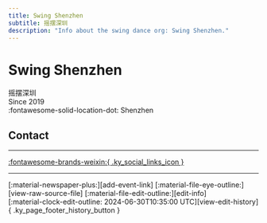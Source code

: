 ```yaml
---
title: Swing Shenzhen
subtitle: 摇摆深圳
description: "Info about the swing dance org: Swing Shenzhen."
---
```


# Swing Shenzhen

摇摆深圳  
Since 2019  
:fontawesome-solid-location-dot: Shenzhen  


## Contact


---

 [:fontawesome-brands-weixin:{ .ky_social_links_icon }](# "摇摆深圳SwingShenzhen")

---

<div class="ky_page_footer" markdown>
<div class="ky_page_footer_trailing" markdown="span">
[:material-newspaper-plus:][add-event-link]
[:material-file-eye-outline:][view-raw-source-file]
[:material-file-edit-outline:][edit-info]
</div>
<div class="ky_page_footer_leading" markdown="span">
[:material-clock-edit-outline: 2024-06-30T10:35:00 UTC][view-edit-history]{ .ky_page_footer_history_button }
</div>
</div>

[add-event-link]: https://github.com/swingdance/events/issues/new?assignees=&labels=add+event&projects=&template=02-add_entity.yml&title=Add%20Event%3A%20zh_CN%20%E2%80%A2%20%3CName%3E&region=zh_CN&province=Guangdong&city=Shenzhen&org_id=swing-shen-zhen "Add Event"
[view-raw-source-file]: https://github.com/swingdance/orgs/blob/main/zh_CN/swing-shen-zhen.json "View Raw Source File"
[edit-info]: https://github.com/swingdance/orgs/issues/new?assignees=&labels=update+org&projects=&template=03-update_entity.yml&title=Update%20Org%3A%20zh_CN%20%E2%80%A2%20Swing%20Shenzhen&region=zh_CN&id=swing-shen-zhen&name=Swing%20Shenzhen "Edit Info"

[view-edit-history]: https://github.com/swingdance/orgs/commits/main/zh_CN/swing-shen-zhen.json "View Edit History"
